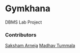 # Gymkhana
DBMS Lab Project


### Contributors
[Saksham Arneja](https://github.com/arnejasaksham)
[Madhav Tummala](https://github.com/madhavchoudhary)

